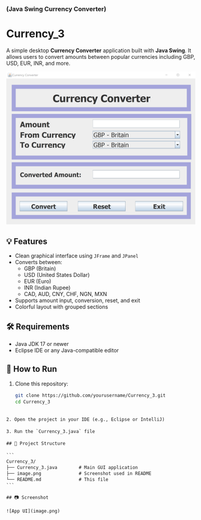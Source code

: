 

### (Java Swing Currency Converter)


# Currency_3

A simple desktop **Currency Converter** application built with **Java Swing**. It allows users to convert amounts between popular currencies including GBP, USD, EUR, INR, and more.

![Currency Converter Screenshot](image.png)

## 💡 Features

- Clean graphical interface using `JFrame` and `JPanel`
- Converts between:
  - GBP (Britain)
  - USD (United States Dollar)
  - EUR (Euro)
  - INR (Indian Rupee)
  - CAD, AUD, CNY, CHF, NGN, MXN
- Supports amount input, conversion, reset, and exit
- Colorful layout with grouped sections

## 🛠️ Requirements

- Java JDK 17 or newer
- Eclipse IDE or any Java-compatible editor

## 🚀 How to Run

1. Clone this repository:

   ```bash
   git clone https://github.com/yourusername/Currency_3.git
   cd Currency_3
````

2. Open the project in your IDE (e.g., Eclipse or IntelliJ)

3. Run the `Currency_3.java` file

## 📁 Project Structure

```
Currency_3/
├── Currency_3.java        # Main GUI application
├── image.png              # Screenshot used in README
└── README.md              # This file
```

## 📷 Screenshot

![App UI](image.png)



